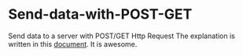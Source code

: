 # Send-data-with-POST-GET
Send data to a server with POST/GET Http Request
The explanation is written in this [document](https://paper.dropbox.com/doc/HttpRequest--B_SrBOp~WujKKfsaJF1fCRImAQ-0HOFyA4KiT0kYwgPwNASK). 
It is awesome.


